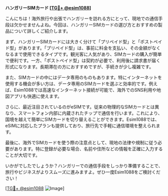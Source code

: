 **ハンガリーSIMカード [[TG💪+ @esim1088](https://t.me/s/esim1088)]**

こんにちは！海外旅行や出張でハンガリーを訪れる方にとって、現地での通信手段は欠かせませんよね。今回は、ハンガリーSIMカードの選び方とおすすめの製品について詳しくご紹介します。

まず、ハンガリーSIMカードには大きく分けて「プリペイド型」と「ポストペイド型」があります。「プリペイド型」は、事前に料金を支払い、その金額がなくなるまで使用できるタイプです。観光客に人気があり、SIMカードの購入が簡単で便利です。一方、「ポストペイド型」は契約が必要で、利用後に請求書が届く形式になります。長期滞在の方におすすめですが、手続きが少し複雑です。

また、SIMカードの中にはデータ専用のものもあります。特にインターネットを使用する機会が多い方は、データ専用のSIMカードを選ぶと効率的です。例えば、Esim1088では高速なインターネット接続が可能で、海外でのSNS利用や地図アプリも快適に使えます。

さらに、最近注目されているのがeSIMです。従来の物理的なSIMカードとは異なり、スマートフォン内部に内蔵されたチップで通信を行います。これにより、国境を越えて簡単にSIMカードを切り替えることができます。Esim1088では、eSIMに対応したプランも提供しており、旅行先で手軽に通信環境を整えられます。

最後に、海外でSIMカードを使う際の注意点として、現地の法律や規制に従う必要があります。特に登録が必要な場合、名前や住所などの情報を正確に入力することが大切です。

いかがでしたでしょうか？ハンガリーでの通信手段をしっかり準備することで、旅行やビジネスがよりスムーズに進みますよ。ぜひ一度Esim1088をご検討ください！

[[TG💪+ @esim1088](https://t.me/s/esim1088) ![Image](https://i.postimg.cc/Y0z9fWf4/image.png)]